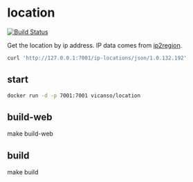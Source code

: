 # location

[![Build Status](https://img.shields.io/travis/vicanso/location.svg?label=linux+build)](https://travis-ci.org/vicanso/location)


Get the location by ip address. IP data comes from [ip2region](https://github.com/lionsoul2014/ip2region).


```bash
curl 'http://127.0.0.1:7001/ip-locations/json/1.0.132.192'
```

## start

```bash
docker run -d -p 7001:7001 vicanso/location
```

## build-web

make build-web

## build

make build
